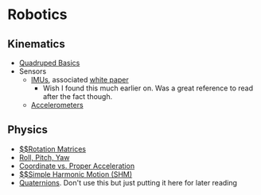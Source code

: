 # Robotics

## Kinematics

- [Quadruped Basics](https://www.youtube.com/watch?v=O_2swSMecB4)
- Sensors
  - [IMUs](https://github.com/martinling/imusim), associated [white paper](https://proceedings.scipy.org/articles/Majora-ebaa42b7-00b.pdf)
    - Wish I found this much earlier on. Was a great reference to read after the fact though.
  - [Accelerometers](https://www.youtube.com/watch?v=KuekQ-m9xpw)

## Physics

- [$$Rotation Matrices](https://www.youtube.com/watch?v=4WRmjKDit2I)
- [Roll, Pitch, Yaw](https://www.youtube.com/watch?v=R5CpG1eq5uQ)
- [Coordinate vs. Proper Acceleration](https://physics.stackexchange.com/questions/66839/relativistic-factor-between-coordinate-acceleration-and-proper-acceleration)
- [$$Simple Harmonic Motion (SHM)](https://pressbooks.online.ucf.edu/phy2048tjb/chapter/15-1-simple-harmonic-motion/)
- [Quaternions](https://www.3dgep.com/understanding-quaternions/). Don't use this but just putting it here for later reading
